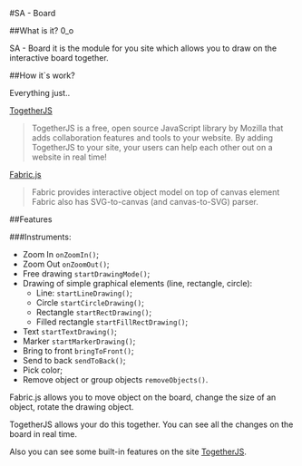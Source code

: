 #SA - Board


##What is it? 0_o

SA - Board  it is the module for you site which allows you to draw on the interactive board together.


##How it`s work? 

Everything just..

[TogetherJS](https://togetherjs.com/ "TogetherJS")
>TogetherJS is a free, open source JavaScript library by Mozilla that adds collaboration features and tools to your website.
>By adding TogetherJS to your site, your users can help each other out on a website in real time! 

[Fabric.js](http://fabricjs.com/ "Fabric.js")
>Fabric provides interactive object model on top of canvas element
>Fabric also has SVG-to-canvas (and canvas-to-SVG) parser.

##Features

###Instruments:

* Zoom In `onZoomIn()`;
* Zoom Out `onZoomOut()`;
* Free drawing `startDrawingMode()`;
* Drawing of simple graphical elements (line, rectangle, circle):
	* Line: `startLineDrawing()`;
	* Circle `startCircleDrawing()`;
    * Rectangle `startRectDrawing()`;
	* Filled rectangle `startFillRectDrawing()`;
* Text `startTextDrawing()`;
* Marker `startMarkerDrawing()`;
* Bring to front `bringToFront()`;
* Send to back `sendToBack()`;
* Pick color;
* Remove object or group objects `removeObjects()`.

Fabric.js allows you to move object on the board, change the size of an object, rotate the drawing object.

TogetherJS allows your do this together. You can see all the changes on the board in real time.

Also you can see some built-in features on the site [TogetherJS](https://togetherjs.com/ "TogetherJS").